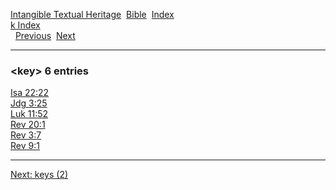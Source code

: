 [Intangible Textual Heritage](../../index)  [Bible](../index) 
[Index](index)   
[k Index](_k_)  
  [Previous](c06442)  [Next](c06444) 

------------------------------------------------------------------------

### &lt;key&gt; 6 entries

[Isa 22:22](../kjv/isa022.htm#022)  
[Jdg 3:25](../kjv/jdg003.htm#025)  
[Luk 11:52](../kjv/luk011.htm#052)  
[Rev 20:1](../kjv/rev020.htm#001)  
[Rev 3:7](../kjv/rev003.htm#007)  
[Rev 9:1](../kjv/rev009.htm#001)  

------------------------------------------------------------------------

[Next: keys (2)](c06444)
